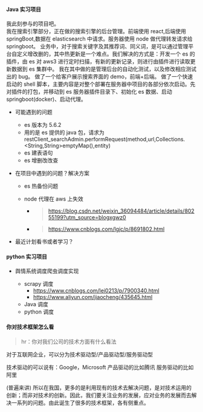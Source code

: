 #### Java 实习项目

我此刻参与的项目吧。<br>
我在搜索引擎部分，正在做的搜索引擎的后台管理。前端使用 react,后端使用 springBoot,数据在 elasticsearch 中请求。服务器使用 node 做代理转发请求给 springboot。
业务中，对于搜索关键字及其推荐词、同义词，是可以通过管理平台自定义增改删的，其中热更新是一个难点。我们解决的方式是：开发一个 es 的插件，由 es 对 aws3 进行定时扫描，有新的更新记录，则进行由插件进行读取更新数据到 es 集群中。
我在其中做的是管理后台的自动化测试，以及修改相应测试出的 bug。
做了一个给客户展示搜索界面的 demo，前端+后端。
做了一个快速启动的 shell 脚本，主要内容是对整个部署在服务器中项目的各部分依次启动。先对插件的打包，并移动到 es 服务器插件目录下、初始化 es 数据、启动 springboot(docker)、启动代理。

- 可能遇到的问题

  - es 版本为 5.6.2
  - 用的是 es 提供的 java 包，请求为 restClient_searchAdmin.performRequest(method,url,Collections.<String,String>emptyMap(),entity)
  - es 建表语句
  - es 增删改改查

- 在项目中遇到的问题？解决方案

  - es 热备份问题
  - node 代理在 aws 上失效

    - > https://blog.csdn.net/weixin_36094484/article/details/80255199?utm_source=blogxgwz0
    - > https://www.cnblogs.com/lgjc/p/8691802.html

- 最近计划看书或者学习？

#### python 实习项目

- 舆情系统调度爬虫调度实现

  - scrapy 调度
    - https://www.cnblogs.com/lei0213/p/7900340.html
    - https://www.aliyun.com/jiaocheng/435645.html
  - Java 调度
  - python 调度

#### 你对技术框架怎么看

> hr：你对我们公司的技术方面有什么看法

对于互联网企业，可以分为技术驱动型/产品驱动型/服务驱动型

技术驱动的可以说有：Google，Microsoft
产品驱动的比如腾讯
服务驱动的比如阿里

(普遍来讲)
所以在我国，更多的是利用现有的技术去解决问题，是对技术运用的创新；而非对技术的创新。因此，我们要关注业务的发展，应对业务的发展而去解决一系列的问题。由此诞生了很多的技术框架，各有侧重点。
